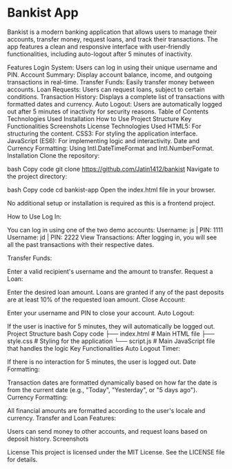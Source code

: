 # Bankist App
Bankist is a modern banking application that allows users to manage their accounts, transfer money, request loans, and track their transactions. The app features a clean and responsive interface with user-friendly functionalities, including auto-logout after 5 minutes of inactivity.

Features
Login System: Users can log in using their unique username and PIN.
Account Summary: Display account balance, income, and outgoing transactions in real-time.
Transfer Funds: Easily transfer money between accounts.
Loan Requests: Users can request loans, subject to certain conditions.
Transaction History: Displays a complete list of transactions with formatted dates and currency.
Auto Logout: Users are automatically logged out after 5 minutes of inactivity for security reasons.
Table of Contents
Technologies Used
Installation
How to Use
Project Structure
Key Functionalities
Screenshots
License
Technologies Used
HTML5: For structuring the content.
CSS3: For styling the application interface.
JavaScript (ES6): For implementing logic and interactivity.
Date and Currency Formatting: Using Intl.DateTimeFormat and Intl.NumberFormat.
Installation
Clone the repository:

bash
Copy code
git clone https://github.com/Jatin1412/bankist
Navigate to the project directory:

bash
Copy code
cd bankist-app
Open the index.html file in your browser.

No additional setup or installation is required as this is a frontend project.

How to Use
Log In:

You can log in using one of the two demo accounts:
Username: js | PIN: 1111
Username: jd | PIN: 2222
View Transactions: After logging in, you will see all the past transactions with their respective dates.

Transfer Funds:

Enter a valid recipient's username and the amount to transfer.
Request a Loan:

Enter the desired loan amount. Loans are granted if any of the past deposits are at least 10% of the requested loan amount.
Close Account:

Enter your username and PIN to close your account.
Auto Logout:

If the user is inactive for 5 minutes, they will automatically be logged out.
Project Structure
bash
Copy code
├── index.html           # Main HTML file
├── style.css            # Styling for the application
└── script.js            # Main JavaScript file that handles the logic
Key Functionalities
Auto Logout Timer:

If there is no interaction for 5 minutes, the user is logged out.
Date Formatting:

Transaction dates are formatted dynamically based on how far the date is from the current date (e.g., "Today", "Yesterday", or "5 days ago").
Currency Formatting:

All financial amounts are formatted according to the user's locale and currency.
Transfer and Loan Features:

Users can send money to other accounts, and request loans based on deposit history.
Screenshots

License
This project is licensed under the MIT License. See the LICENSE file for details.
